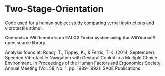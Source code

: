 # Two-Stage-Orientation

Code used for a human-subject study comparing verbal instructions and vibrotactile stimuli.

Connects a Wii Remote to an EAI C2 Tactor system using the WiiYourself! open source library.

Analysis found at:
Roady, T., Tippey, K., & Ferris, T. K. (2014, September). Speeded Vibrotactile Navigation with Gestural Control in a Multiple Choice Environment. In Proceedings of the Human Factors and Ergonomics Society Annual Meeting (Vol. 58, No. 1, pp. 1989-1992). SAGE Publications.
